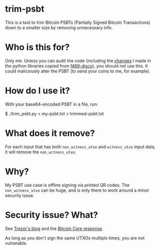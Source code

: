 # trim-psbt

This is a tool to trim Bitcoin PSBTs (Partially Signed Bitcoin
Transactions) down to a smaller size by removing unnecessary info.

# Who is this for?

Only me. Unless you can audit the code (including the
[changes](https://github.com/bitcoinhodler/f469-disco/commit/b8bba650ef3a866d3047af3932f110cd955bec5c)
I made in the python libraries copied from
[f469-disco](https://github.com/bitcoinhodler/f469-disco/tree/psbt-in-full-python)),
you should not use this. It could maliciously alter the PSBT (to send
your coins to me, for example).

# How do I use it?

With your base64-encoded PSBT in a file, run:

  $ ./trim_psbt.py < my-psbt.txt > trimmed-psbt.txt

# What does it remove?

For each input that has both `non_witness_utxo` and `witness_utxo`
input data, it will remove the `non_witness_utxo`.

# Why?

My PSBT use case is offline signing via printed QR codes. The
`non_witness_utxo` can be huge, and is only there to work around a
minor security issue.

# Security issue? What?

See [Trezor's
blog](https://blog.trezor.io/latest-firmware-updates-correct-possible-segwit-transaction-vulnerability-266df0d2860)
and the [Bitcoin Core
response](https://github.com/bitcoin/bitcoin/pull/19215).

As long as you don't sign the same UTXOs multiple times, you are not
vulnerable.
